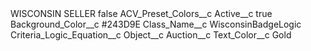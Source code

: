 <?xml version="1.0" encoding="UTF-8"?>
<CustomMetadata xmlns="http://soap.sforce.com/2006/04/metadata" xmlns:xsi="http://www.w3.org/2001/XMLSchema-instance" xmlns:xsd="http://www.w3.org/2001/XMLSchema">
    <label>WISCONSIN SELLER</label>
    <protected>false</protected>
    <values>
        <field>ACV_Preset_Colors__c</field>
        <value xsi:nil="true"/>
    </values>
    <values>
        <field>Active__c</field>
        <value xsi:type="xsd:boolean">true</value>
    </values>
    <values>
        <field>Background_Color__c</field>
        <value xsi:type="xsd:string">#243D9E</value>
    </values>
    <values>
        <field>Class_Name__c</field>
        <value xsi:type="xsd:string">WisconsinBadgeLogic</value>
    </values>
    <values>
        <field>Criteria_Logic_Equation__c</field>
        <value xsi:nil="true"/>
    </values>
    <values>
        <field>Object__c</field>
        <value xsi:type="xsd:string">Auction__c</value>
    </values>
    <values>
        <field>Text_Color__c</field>
        <value xsi:type="xsd:string">Gold</value>
    </values>
</CustomMetadata>
